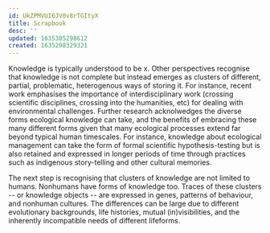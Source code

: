 ```yaml
---
id: UkZPMVUI6JV0v8rTGItyX
title: Scrapbook
desc: ''
updated: 1635305298612
created: 1635298329321
---
```






Knowledge is typically understood to be x. Other perspectives recognise that knowledge is not complete but instead emerges as clusters of different, partial, problematic, heterogenous ways of storing it. For instance, recent work emphasises the importance of interdisciplinary work (crossing scientific disciplines, crossing into the humanities, etc) for dealing with environmental challenges. Further research acknolwedges the diverse forms ecological knowledge can take, and the benefits of embracing these many different forms given that many ecological processes extend far beyond typical human timescales. For instance, knowledge about ecological management can take the form of formal scientific hypothesis-testing but is also retained and expressed in longer periods of time through practices such as indigenous story-telling and other cultural memories.

The next step is recognising that  clusters of knowledge are not limited to humans. Nonhumans have forms of knowledge too. Traces of these clusters -- or knowledge objects -- are expressed in genes, patterns of behaviour, and nonhuman cultures. The differences can be large due to different evolutionary backgrounds, life histories, mutual (in)visibilities, and the inherently incompatible needs of different lifeforms.

